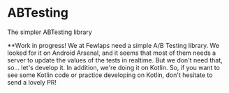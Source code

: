 # ABTesting
The simpler ABTesting library

**Work in progress! We at Fewlaps need a simple A/B Testing library. We looked for it on Android Arsenal, and it seems that most of them needs a server to update the values of the tests in realtime. But we don't need that, so... let's develop it. In addition, we're doing it on Kotlin. So, if you want to see some Kotlin code or practice developing on Kotlin, don't hesitate to send a lovely PR!
